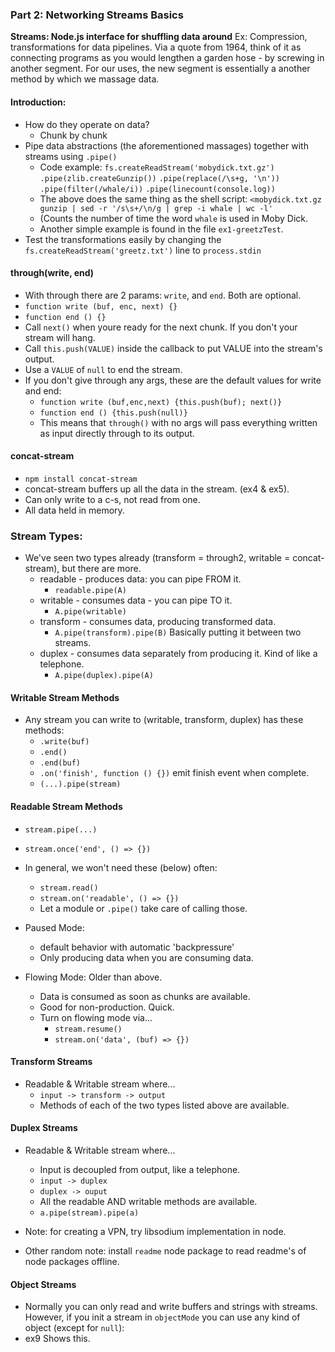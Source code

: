 ### Part 2: Networking Streams Basics
**Streams: Node.js interface for shuffling data around**
Ex: Compression, transformations for data pipelines.
Via a quote from 1964, think of it as connecting programs as you would lengthen a garden hose - by screwing in another segment. For our uses, the new segment is essentially a another method by which we massage data.

#### Introduction:
* How do they operate on data?
  * Chunk by chunk
* Pipe data abstractions (the aforementioned massages) together with streams using `.pipe()`
  * Code example:
`fs.createReadStream('mobydick.txt.gz')`
  `.pipe(zlib.createGunzip())`
  `.pipe(replace(/\s+g, '\n'))`
  `.pipe(filter(/whale/i))`
  `.pipe(linecount(console.log))`
  * The above does the same thing as the shell script:
`<mobydick.txt.gz gunzip | sed -r '/s\s+/\n/g | grep -i whale | wc -l'`
  * (Counts the number of time the word `whale` is used in Moby Dick.
  * Another simple example is found in the file `ex1-greetzTest`.
* Test the transformations easily by changing the `fs.createReadStream('greetz.txt')` line to `process.stdin`

#### through(write, end)
* With through there are 2 params: `write`, and `end`. Both are optional.
* `function write (buf, enc, next) {}`
* `function end () {}`
* Call `next()` when youre ready for the next chunk. If you don't your stream will hang.
* Call `this.push(VALUE)` inside the callback to put VALUE into the stream's output.
* Use a `VALUE` of `null` to end the stream.
* If you don't give through any args, these are the default values for write and end:
  * `function write (buf,enc,next) {this.push(buf); next()}`
  * `function end () {this.push(null)}`
  * This means that `through()` with no args will pass everything written as input directly through to its output.

#### concat-stream
* `npm install concat-stream`
* concat-stream buffers up all the data in the stream. (ex4 & ex5).
* Can only write to a c-s, not read from one.
* All data held in memory.

### Stream Types:
* We've seen two types already (transform = through2, writable = concat-stream), but there are more.
  * readable - produces data: you can pipe FROM it.
    * `readable.pipe(A)`
  * writable - consumes data - you can pipe TO it.
    * `A.pipe(writable)`
  * transform - consumes data, producing transformed data.
    * `A.pipe(transform).pipe(B)` Basically putting it between two streams.
  * duplex - consumes data separately from producing it. Kind of like a telephone.
    * `A.pipe(duplex).pipe(A)`

#### Writable Stream Methods
* Any stream you can write to (writable, transform, duplex) has these methods:
  * `.write(buf)`
  * `.end()`
  * `.end(buf)`
  * `.on('finish', function () {})` emit finish event when complete.
  * `(...).pipe(stream)`

#### Readable Stream Methods
* `stream.pipe(...)`
* `stream.once('end', () => {})`
* In general, we won't need these (below) often:
  * `stream.read()`
  * `stream.on('readable', () => {})`
  * Let a module or `.pipe()` take care of calling those.

* Paused Mode:
  * default behavior with automatic 'backpressure'
  * Only producing data when you are consuming data.

* Flowing Mode: Older than above.
  * Data is consumed as soon as chunks are available.
  * Good for non-production. Quick.
  * Turn on flowing mode via...
    * `stream.resume()`
    * `stream.on('data', (buf) => {})`

#### Transform Streams
* Readable & Writable stream where...
  * `input -> transform -> output`
  * Methods of each of the two types listed above are available.

#### Duplex Streams
* Readable & Writable stream where...
  * Input is decoupled from output, like a telephone.
  * `input -> duplex`
  * `duplex -> ouput`
  * All the readable AND writable methods are available.
  * `a.pipe(stream).pipe(a)`

* Note: for creating a VPN, try libsodium implementation in node.
* Other random note: install `readme` node package to read readme's of node packages offline.

#### Object Streams
* Normally you can only read and write buffers and strings with streams. However, if you init a stream in `objectMode` you can use any kind of object (except for `null`):
* ex9 Shows this.
